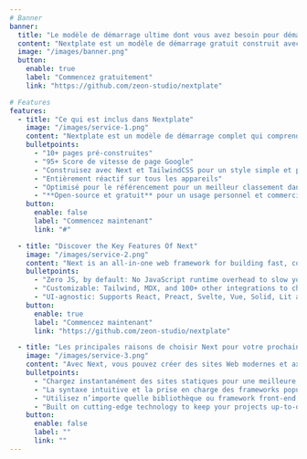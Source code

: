 ```yaml
---
# Banner
banner:
  title: "Le modèle de démarrage ultime dont vous avez besoin pour démarrer votre prochain projet"
  content: "Nextplate est un modèle de démarrage gratuit construit avec Next et TailwindCSS, fournissant tout ce dont vous avez besoin pour démarrer votre projet Next et gagner un temps précieux."
  image: "/images/banner.png"
  button:
    enable: true
    label: "Commencez gratuitement"
    link: "https://github.com/zeon-studio/nextplate"

# Features
features:
  - title: "Ce qui est inclus dans Nextplate"
    image: "/images/service-1.png"
    content: "Nextplate est un modèle de démarrage complet qui comprend tout ce dont vous avez besoin pour démarrer votre projet Next. Ce qui est inclus dans Nextplate"
    bulletpoints:
      - "10+ pages pré-construites"
      - "95+ Score de vitesse de page Google"
      - "Construisez avec Next et TailwindCSS pour un style simple et personnalisable"
      - "Entièrement réactif sur tous les appareils"
      - "Optimisé pour le référencement pour un meilleur classement dans les moteurs de recherche"
      - "**Open-source et gratuit** pour un usage personnel et commercial"
    button:
      enable: false
      label: "Commencez maintenant"
      link: "#"

  - title: "Discover the Key Features Of Next"
    image: "/images/service-2.png"
    content: "Next is an all-in-one web framework for building fast, content-focused websites. It offers a range of exciting features for developers and website creators. Some of the key features are:"
    bulletpoints:
      - "Zero JS, by default: No JavaScript runtime overhead to slow you down."
      - "Customizable: Tailwind, MDX, and 100+ other integrations to choose from."
      - "UI-agnostic: Supports React, Preact, Svelte, Vue, Solid, Lit and more."
    button:
      enable: true
      label: "Commencez maintenant"
      link: "https://github.com/zeon-studio/nextplate"

  - title: "Les principales raisons de choisir Next pour votre prochain projet"
    image: "/images/service-3.png"
    content: "Avec Next, vous pouvez créer des sites Web modernes et axés sur le contenu sans sacrifier les performances ou la facilité d'utilisation."
    bulletpoints:
      - "Chargez instantanément des sites statiques pour une meilleure expérience utilisateur et un meilleur référencement."
      - "La syntaxe intuitive et la prise en charge des frameworks populaires facilitent l'apprentissage et l'utilisation de Next."
      - "Utilisez n’importe quelle bibliothèque ou framework front-end, ou créez des composants personnalisés, pour n’importe quelle taille de projet."
      - "Built on cutting-edge technology to keep your projects up-to-date with the latest web standards."
    button:
      enable: false
      label: ""
      link: ""
---
```

